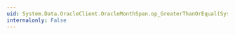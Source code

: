 ```yaml
---
uid: System.Data.OracleClient.OracleMonthSpan.op_GreaterThanOrEqual(System.Data.OracleClient.OracleMonthSpan,System.Data.OracleClient.OracleMonthSpan)
internalonly: False
---
```

